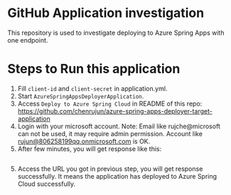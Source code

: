# GitHub Application investigation

This repository is used to investigate deploying to Azure Spring Apps with one endpoint.

# Steps to Run this application

1. Fill `client-id` and `client-secret` in application.yml.
2. Start `AzureSpringAppsDeployerApplication`.
3. Access `Deploy to Azure Spring Cloud` in README of this repo: https://github.com/chenrujun/azure-spring-apps-deployer-target-application
4. Login with your microsoft account. Note: Email like  rujche@microsoft can not be used, it may require admin permission. Account like rujun@806258199qq.onmicrosoft.com is OK.
5. After few minutes, you will get response like this:
```text

```
5. Access the URL you got in previous step, you will get response successfully. It means the application has deployed to Azure Spring Cloud successfully.
